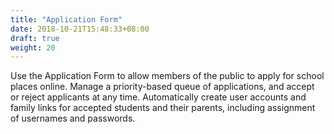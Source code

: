 ```yaml
---
title: "Application Form"
date: 2018-10-21T15:48:33+08:00
draft: true
weight: 20
---
```


Use the Application Form to allow members of the public to apply for school places online. Manage a priority-based queue of applications, and accept or reject  applicants at any time. Automatically create user accounts and family links for accepted students and their parents, including assignment of usernames and passwords.
